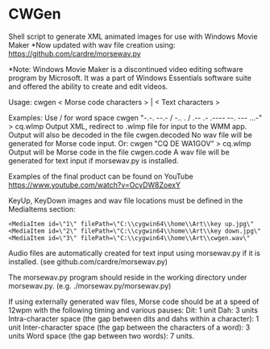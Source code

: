 # CWGen

Shell script to generate XML animated images for use with Windows Movie Maker
*Now updated with wav file creation using:
https://github.com/cardre/morsewav.py

*Note: Windows Movie Maker is a discontinued video editing software program
 by Microsoft. It was a part of Windows Essentials software suite and offered
 the ability to create and edit videos.

Usage: cwgen < Morse code characters > | < Text characters >

Examples:
Use / for word space
cwgen "-.-. --.- / -.. . / .-- .- .---- --. --- ...-" > cq.wlmp
Output XML, redirect to .wlmp file for input to the WMM app.
Output will also be decoded in the file cwgen.decoded
No wav file will be generated for Morse code input.
Or:
cwgen "CQ DE WA1GOV" > cq.wlmp
Output will be Morse code in the file cwgen.code
A wav file will be generated for text input if morsewav.py is installed.

Examples of the final product can be found on YouTube
https://www.youtube.com/watch?v=OcyDW8ZoexY

KeyUp, KeyDown images and wav file locations must be defined
in the MediaItems section:

    <MediaItem id=\"1\" filePath=\"C:\\cygwin64\\home\\Art\\key up.jpg\"
    <MediaItem id=\"2\" filePath=\"C:\\cygwin64\\home\\Art\\key down.jpg\"
    <MediaItem id=\"3\" filePath=\"C:\\cygwin64\\home\\Art\\cwgen.wav\"

Audio files are automatically created for text input using morsewav.py if
 it is installed. (see github.com/cardre/morsewav.py)

The morsewav.py program should reside in the working directory under
 morsewav.py. (e.g. ./morsewav.py/morsewav.py)

If using externally generated wav files, Morse code should be at a speed
 of 12wpm with the following timing and various pauses:
Dit: 1 unit
Dah: 3 units
Intra-character space (the gap between dits and dahs within a character): 1 unit
Inter-character space (the gap between the characters of a word): 3 units
Word space (the gap between two words): 7 units.
